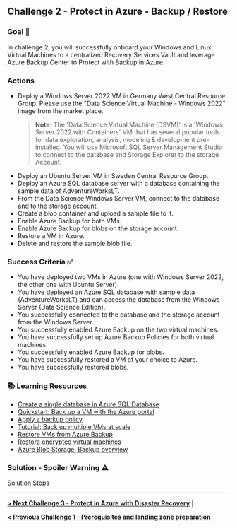 ## Challenge 2 - Protect in Azure - Backup / Restore

### Goal 🎯

In challenge 2, you will successfully onboard your Windows and Linux Virtual Machines to a centralized Recovery Services Vault and leverage Azure Backup Center to Protect with Backup in Azure. 

### Actions

* Deploy a Windows Server 2022 VM in Germany West Central Resource Group. Please use the "Data Science Virtual Machine - Windows 2022" image from the market place.
  > **Note:** The 'Data Science Virtual Machine (DSVM)' is a 'Windows Server 2022 with Containers' VM that has several popular tools for data exploration, analysis, modeling & development pre-installed.
  > You will use Microsoft SQL Server Management Studio to connect to the database and Storage Explorer to the storage Account.
* Deploy an Ubuntu Server VM in Sweden Central Resource Group.
* Deploy an Azure SQL database server with a database containing the sample data of AdventureWorksLT.
* From the Data Science Windows Server VM, connect to the database and to the storage account.
* Create a blob container and upload a sample file to it.
* Enable Azure Backup for both VMs.
* Enable Azure Backup for blobs on the storage account.
* Restore a VM in Azure.
* Delete and restore the sample blob file.

### Success Criteria ✅
* You have deployed two VMs in Azure (one with Windows Server 2022, the other one with Ubuntu Server).
* You have deployed an Azure SQL database with sample data (AdventureWorksLT) and can access the database from the Windows Server (Data Science Edition).
* You successfully connected to the database and the storage account from the Windows Server.
* You successfully enabled Azure Backup on the two virtual machines.
* You have successfully set up Azure Backup Policies for both virtual machines.
* You successfully enabled Azure Backup for blobs.
* You have successfully restored a VM of your choice to Azure.
* You have successfully restored blobs.

### 📚 Learning Resources

* [Create a single database in Azure SQL Database](https://learn.microsoft.com/en-us/azure/azure-sql/database/single-database-create-quickstart?view=azuresql&tabs=azure-portal)
* [Quickstart: Back up a VM with the Azure portal](https://learn.microsoft.com/en-us/azure/backup/quick-backup-vm-portal)
* [Apply a backup policy](https://learn.microsoft.com/en-us/azure/backup/quick-backup-vm-portal#apply-a-backup-policy)
* [Tutorial: Back up multiple VMs at scale](https://learn.microsoft.com/en-us/azure/backup/tutorial-backup-vm-at-scale)
* [Restore VMs from Azure Backup](https://learn.microsoft.com/en-us/azure/backup/backup-azure-arm-restore-vms)
* [Restore encrypted virtual machines](https://learn.microsoft.com/en-us/azure/backup/restore-azure-encrypted-virtual-machines)
* [Azure Blob Storage: Backup overview](https://learn.microsoft.com/en-us/azure/backup/blob-backup-overview)

### Solution - Spoiler Warning ⚠️

[Solution Steps](../walkthrough/challenge-2/solution.md)

---

**[> Next Challenge 3 - Protect in Azure with Disaster Recovery](./03_challenge.md)** |

**[< Previous Challenge 1 - Prerequisites and landing zone preparation](./01_challenge.md)** 